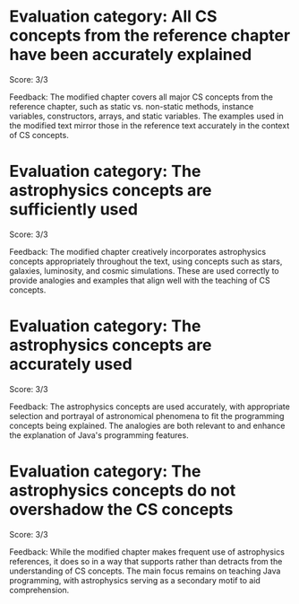 # Evaluation category: All CS concepts from the reference chapter have been accurately explained

Score: 3/3

Feedback: The modified chapter covers all major CS concepts from the reference chapter, such as static vs. non-static methods, instance variables, constructors, arrays, and static variables. The examples used in the modified text mirror those in the reference text accurately in the context of CS concepts.

# Evaluation category: The astrophysics concepts are sufficiently used

Score: 3/3

Feedback: The modified chapter creatively incorporates astrophysics concepts appropriately throughout the text, using concepts such as stars, galaxies, luminosity, and cosmic simulations. These are used correctly to provide analogies and examples that align well with the teaching of CS concepts.

# Evaluation category: The astrophysics concepts are accurately used

Score: 3/3

Feedback: The astrophysics concepts are used accurately, with appropriate selection and portrayal of astronomical phenomena to fit the programming concepts being explained. The analogies are both relevant to and enhance the explanation of Java's programming features.

# Evaluation category: The astrophysics concepts do not overshadow the CS concepts

Score: 3/3

Feedback: While the modified chapter makes frequent use of astrophysics references, it does so in a way that supports rather than detracts from the understanding of CS concepts. The main focus remains on teaching Java programming, with astrophysics serving as a secondary motif to aid comprehension.

